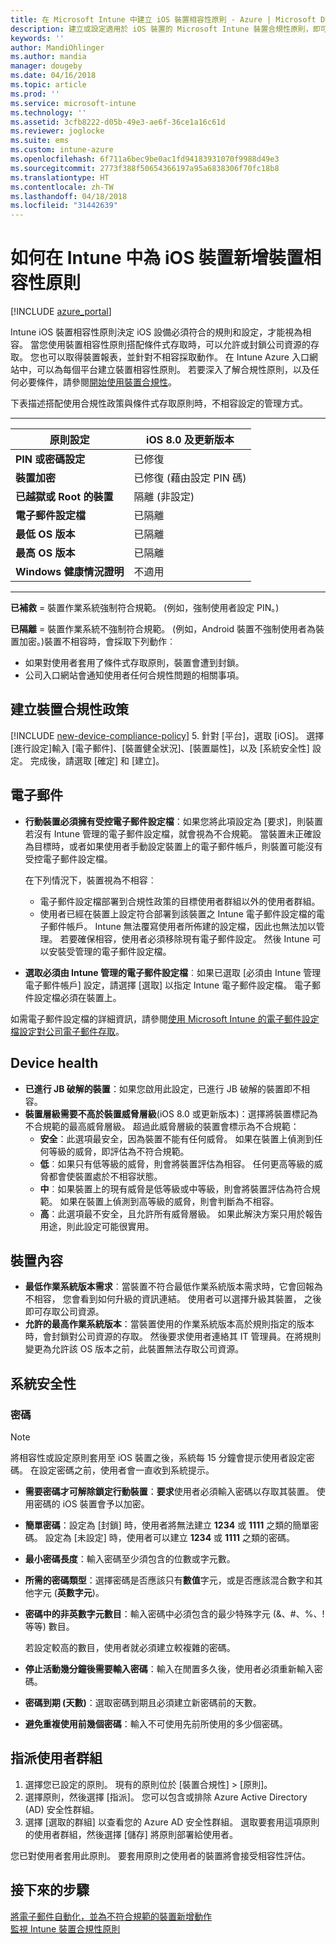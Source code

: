 ```yaml
---
title: 在 Microsoft Intune 中建立 iOS 裝置相容性原則 - Azure | Microsoft Docs
description: 建立或設定適用於 iOS 裝置的 Microsoft Intune 裝置合規性原則，即可輸入電子郵件帳戶、檢查已進行越獄的裝置、檢查最低與最高作業系統，以及設定密碼限制，包括密碼長度和裝置停止活動。
keywords: ''
author: MandiOhlinger
ms.author: mandia
manager: dougeby
ms.date: 04/16/2018
ms.topic: article
ms.prod: ''
ms.service: microsoft-intune
ms.technology: ''
ms.assetid: 3cfb8222-d05b-49e3-ae6f-36ce1a16c61d
ms.reviewer: joglocke
ms.suite: ems
ms.custom: intune-azure
ms.openlocfilehash: 6f711a6bec9be0ac1fd94183931070f9988d49e3
ms.sourcegitcommit: 2773f388f50654366197a95a6838306f70fc18b8
ms.translationtype: HT
ms.contentlocale: zh-TW
ms.lasthandoff: 04/18/2018
ms.locfileid: "31442639"
---
```

# <a name="add-a-device-compliance-policy-for-ios-devices-in-intune"></a>如何在 Intune 中為 iOS 裝置新增裝置相容性原則

[!INCLUDE [azure_portal](./includes/azure_portal.md)]

Intune iOS 裝置相容性原則決定 iOS 設備必須符合的規則和設定，才能視為相容。 當您使用裝置相容性原則搭配條件式存取時，可以允許或封鎖公司資源的存取。 您也可以取得裝置報表，並針對不相容採取動作。 在 Intune Azure 入口網站中，可以為每個平台建立裝置相容性原則。 若要深入了解合規性原則，以及任何必要條件，請參閱[開始使用裝置合規性](device-compliance-get-started.md)。

下表描述搭配使用合規性政策與條件式存取原則時，不相容設定的管理方式。

---------------------------

| **原則設定** | **iOS 8.0 及更新版本** |
| --- | --- |
| **PIN 或密碼設定** | 已修復 |
| **裝置加密** | 已修復 (藉由設定 PIN 碼) |
| **已越獄或 Root 的裝置** | 隔離 (非設定)
| **電子郵件設定檔** | 已隔離 |
|**最低 OS 版本** | 已隔離 |
| **最高 OS 版本** | 已隔離 |
| **Windows 健康情況證明** | 不適用 |

---------------------------

**已補救** = 裝置作業系統強制符合規範。 (例如，強制使用者設定 PIN。)

**已隔離** = 裝置作業系統不強制符合規範。 (例如，Android 裝置不強制使用者為裝置加密。)裝置不相容時，會採取下列動作︰

- 如果對使用者套用了條件式存取原則，裝置會遭到封鎖。
- 公司入口網站會通知使用者任何合規性問題的相關事項。

## <a name="create-a-device-compliance-policy"></a>建立裝置合規性政策

[!INCLUDE [new-device-compliance-policy](./includes/new-device-compliance-policy.md)]
5. 針對 [平台]，選取 [iOS]。 選擇 [進行設定]輸入 [電子郵件]、[裝置健全狀況]、[裝置屬性]，以及 [系統安全性] 設定。 完成後，請選取 [確定] 和 [建立]。

<!--- 4. Choose **Actions for noncompliance** to say what actions should happen when a device is determined as noncompliant with this policy.
5. In the **Actions for noncompliance** pane, choose **Add** to create a new action.  The action parameters pane allows you to specify the action, email recipients that should receive the notification in addition to the user of the device, and the content of the notification that you want to send.
7. The message template option allows you to create several custom emails depending on when the action is set to take. For example, you can create a message for notifications that are sent for the first time and a different message for final warning before access is blocked. The custom messages that you create can be used for all your device compliance policy.
7. Specify the **Grace period** which determines when that action to take place.  For example, you may want to send a notification as soon as the device is evaluated as noncompliant, but allow some time before enforcing the conditional access policy to block access to company resources like SharePoint online.
8. Choose **Add** to finish creating the action.
9. You can create multiple actions and the sequence in which they should occur. Choose **Ok** when you are finished creating all the actions.--->

## <a name="email"></a>電子郵件

- **行動裝置必須擁有受控電子郵件設定檔**：如果您將此項設定為 [要求]，則裝置若沒有 Intune 管理的電子郵件設定檔，就會視為不合規範。 當裝置未正確設為目標時，或者如果使用者手動設定裝置上的電子郵件帳戶，則裝置可能沒有受控電子郵件設定檔。

  在下列情況下，裝置視為不相容︰
  - 電子郵件設定檔部署到合規性政策的目標使用者群組以外的使用者群組。
  - 使用者已經在裝置上設定符合部署到該裝置之 Intune 電子郵件設定檔的電子郵件帳戶。 Intune 無法覆寫使用者所佈建的設定檔，因此也無法加以管理。 若要確保相容，使用者必須移除現有電子郵件設定。 然後 Intune 可以安裝受管理的電子郵件設定檔。

- **選取必須由 Intune 管理的電子郵件設定檔**︰如果已選取 [必須由 Intune 管理電子郵件帳戶] 設定，請選擇 [選取] 以指定 Intune 電子郵件設定檔。 電子郵件設定檔必須在裝置上。

如需電子郵件設定檔的詳細資訊，請參閱[使用 Microsoft Intune 的電子郵件設定檔設定對公司電子郵件存取](https://docs.microsoft.com/intune-classic/deploy-use/configure-access-to-corporate-email-using-email-profiles-with-microsoft-intune)。

## <a name="device-health"></a>Device health

- **已進行 JB 破解的裝置**：如果您啟用此設定，已進行 JB 破解的裝置即不相容。
- **裝置層級需要不高於裝置威脅層級**(iOS 8.0 或更新版本)：選擇將裝置標記為不合規範的最高威脅層級。 超過此威脅層級的裝置會標示為不合規範：
  - **安全**：此選項最安全，因為裝置不能有任何威脅。 如果在裝置上偵測到任何等級的威脅，即評估為不符合規範。
  - **低**︰如果只有低等級的威脅，則會將裝置評估為相容。 任何更高等級的威脅都會使裝置處於不相容狀態。
  - **中**︰如果裝置上的現有威脅是低等級或中等級，則會將裝置評估為符合規範。 如果在裝置上偵測到高等級的威脅，則會判斷為不相容。
  - **高**：此選項最不安全，且允許所有威脅層級。 如果此解決方案只用於報告用途，則此設定可能很實用。

## <a name="device-properties"></a>裝置內容

- **最低作業系統版本需求**︰當裝置不符合最低作業系統版本需求時，它會回報為不相容， 您會看到如何升級的資訊連結。 使用者可以選擇升級其裝置， 之後即可存取公司資源。
- **允許的最高作業系統版本**：當裝置使用的作業系統版本高於規則指定的版本時，會封鎖對公司資源的存取。 然後要求使用者連絡其 IT 管理員。在將規則變更為允許該 OS 版本之前，此裝置無法存取公司資源。

## <a name="system-security"></a>系統安全性

### <a name="password"></a>密碼

> [!NOTE]
> 將相容性或設定原則套用至 iOS 裝置之後，系統每 15 分鐘會提示使用者設定密碼。 在設定密碼之前，使用者會一直收到系統提示。

- **需要密碼才可解除鎖定行動裝置**：**要求**使用者必須輸入密碼以存取其裝置。 使用密碼的 iOS 裝置會予以加密。
- **簡單密碼**：設定為 [封鎖] 時，使用者將無法建立 **1234** 或 **1111** 之類的簡單密碼。 設定為 [未設定] 時，使用者可以建立 **1234** 或 **1111** 之類的密碼。
- **最小密碼長度**：輸入密碼至少須包含的位數或字元數。
- **所需的密碼類型**：選擇密碼是否應該只有**數值**字元，或是否應該混合數字和其他字元 (**英數字元**)。
- **密碼中的非英數字元數目**：輸入密碼中必須包含的最少特殊字元 (&、#、%、! 等等) 數目。

    若設定較高的數目，使用者就必須建立較複雜的密碼。

- **停止活動幾分鐘後需要輸入密碼**：輸入在閒置多久後，使用者必須重新輸入密碼。
- **密碼到期 (天數)**：選取密碼到期且必須建立新密碼前的天數。
- **避免重複使用前幾個密碼**：輸入不可使用先前所使用的多少個密碼。

## <a name="assign-user-groups"></a>指派使用者群組

1. 選擇您已設定的原則。 現有的原則位於 [裝置合規性] > [原則]。
2. 選擇原則，然後選擇 [指派]。 您可以包含或排除 Azure Active Directory (AD) 安全性群組。
3. 選擇 [選取的群組] 以查看您的 Azure AD 安全性群組。 選取要套用這項原則的使用者群組，然後選擇 [儲存] 將原則部署給使用者。

您已對使用者套用此原則。 要套用原則之使用者的裝置將會接受相容性評估。

## <a name="next-steps"></a>接下來的步驟
[將電子郵件自動化，並為不符合規範的裝置新增動作](actions-for-noncompliance.md)  
[監視 Intune 裝置合規性原則](compliance-policy-monitor.md)